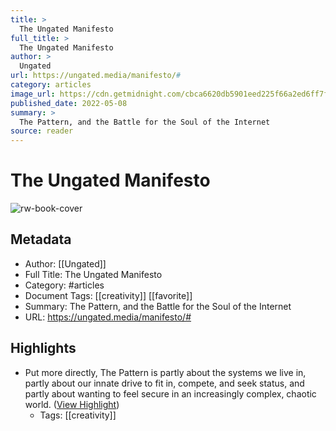 ```yaml
---
title: >
  The Ungated Manifesto
full_title: >
  The Ungated Manifesto
author: >
  Ungated
url: https://ungated.media/manifesto/#
category: articles
image_url: https://cdn.getmidnight.com/cbca6620db5901eed225f66a2ed6ff7f/2022/05/ungated-manifesto-v3-1.jpg
published_date: 2022-05-08
summary: >
  The Pattern, and the Battle for the Soul of the Internet
source: reader
---
```

# The Ungated Manifesto

![rw-book-cover](https://cdn.getmidnight.com/cbca6620db5901eed225f66a2ed6ff7f/2022/05/ungated-manifesto-v3-1.jpg)

## Metadata
- Author: [[Ungated]]
- Full Title: The Ungated Manifesto
- Category: #articles
- Document Tags: [[creativity]] [[favorite]] 
- Summary: The Pattern, and the Battle for the Soul of the Internet
- URL: https://ungated.media/manifesto/#

## Highlights
- Put more directly, The Pattern is partly about the systems we live in, partly about our innate drive to fit in, compete, and seek status, and partly about wanting to feel secure in an increasingly complex, chaotic world. ([View Highlight](https://read.readwise.io/read/01h4dn04gqf80zec6fkwtbq139))
    - Tags: [[creativity]] 


